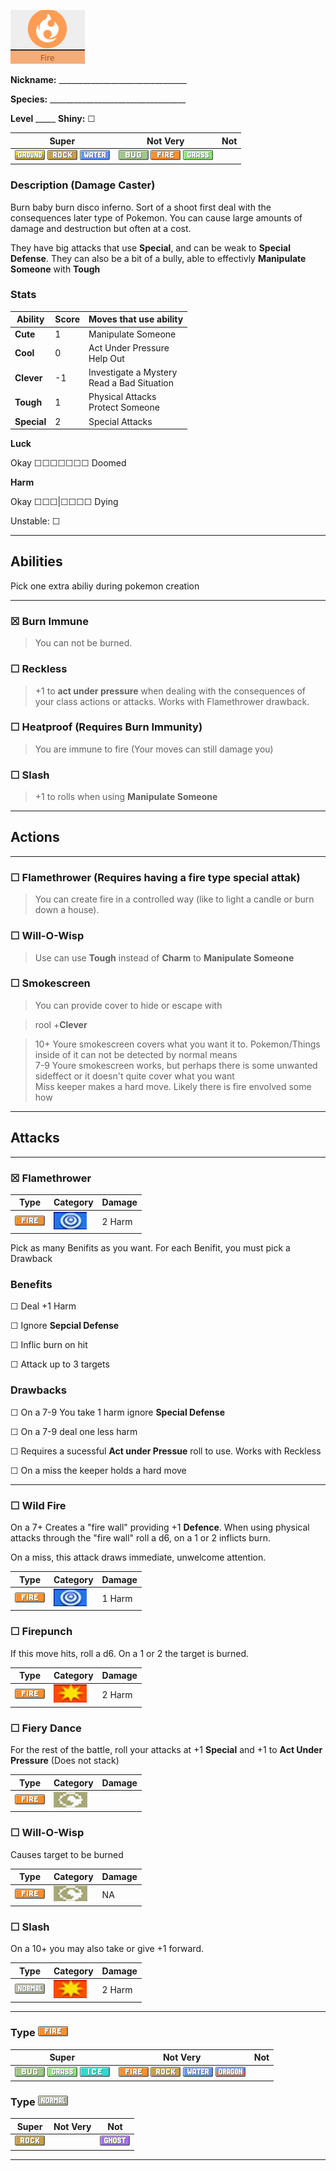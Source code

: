 ![fire](images/fire.png)

**Nickname:** \_\_\_\_\_\_\_\_\_\_\_\_\_\_\_\_\_\_\_\_\_\_\_\_\_\_\_\_\_\_\_\_

**Species:** \_\_\_\_\_\_\_\_\_\_\_\_\_\_\_\_\_\_\_\_\_\_\_\_\_\_\_\_\_\_\_\_\_\_

**Level** _\_\_\_\_   **Shiny:** ☐

 |   Super                                                                               | Not Very                                                                            | Not|
 |---------------------------------------------------------------------------------------|-------------------------------------------------------------------------------------|----|
 | ![](images/GroundIC_Big.webp) ![](images/RockIC_Big.webp) ![](images/WaterIC_Big.webp)|  ![](images/BugIC_Big.webp) ![](images/FireIC_Big.webp) ![](images/GrassIC_Big.webp)|    |

### Description (Damage Caster)

Burn baby burn disco inferno. Sort of a shoot first deal with the consequences later type of Pokemon. You can cause large amounts of damage and destruction but often at a cost.


They have big attacks that use **Special**, and can be weak to **Special Defense**. They can also be a bit of a bully, able to effectivly **Manipulate Someone** with **Tough**
 
### Stats

 |      Ability                   | Score | Moves that use ability                         |
 |--------------------------------|---------|-----------------------------|
 | **Cute**  | 1 | Manipulate Someone <br/> |
 | **Cool**  | 0 | Act Under Pressure <br/> Help Out |
 | **Clever**| -1 | Investigate a Mystery <br/> Read a Bad Situation |
 | **Tough** | 1 | Physical Attacks <br/> Protect Someone |
 | **Special** | 2 | Special Attacks <br/> |

**Luck**

Okay ☐☐☐☐☐☐☐ Doomed

**Harm**

Okay ☐☐☐|☐☐☐☐ Dying

Unstable: ☐

---

## Abilities 
Pick one extra abiliy during pokemon creation

---

### ☒ Burn Immune 
> You can not be burned.

### ☐ Reckless 
> +1 to **act under pressure** when dealing with the consequences of your class actions or attacks. Works with Flamethrower drawback.

### ☐ Heatproof (Requires Burn Immunity)
> You are immune to fire (Your moves can still damage you)

### ☐ Slash

> +1 to rolls when using **Manipulate Someone**

---

## Actions

---

### ☐ Flamethrower (Requires having a fire type special attak)

> You can create fire in a controlled way (like to light a candle or burn down a house).

### ☐  Will-O-Wisp

> Use can use **Tough** instead of **Charm** to **Manipulate Someone**

### ☐ Smokescreen

> You can provide cover to hide or escape with

> rool +**Clever**

> 10+ Youre smokescreen covers what you want it to. Pokemon/Things inside of it can not be detected by normal means  
> 7-9 Youre smokescreen works, but perhaps there is some unwanted sideffect or it doesn't quite cover what you want  
> Miss keeper makes a hard move. Likely there is fire envolved some how  
---

## Attacks

---

### ☒ Flamethrower

 | Type        | Category   | Damage      |
 | ----------- | ------------ | ----------- |
 | ![](images/FireIC_Big.webp)| ![](images/special.png)| 2 Harm |

Pick as many Benifits as you want. For each Benifit, you must pick a Drawback

### Benefits

☐ Deal +1 Harm

☐ Ignore **Sepcial Defense**

☐ Inflic burn on hit

☐ Attack up to 3 targets

### Drawbacks

☐ On a 7-9 You take 1 harm ignore **Special Defense**

☐ On a 7-9 deal one less harm

☐ Requires a sucessful **Act under Pressue** roll to use. Works with Reckless

☐ On a miss the keeper holds a hard move

---

### ☐ Wild Fire

  On a 7+ Creates a "fire wall" providing +1 **Defence**. When using physical attacks through the "fire wall" roll a d6, on a 1 or 2 inflicts burn.

  On a miss, this attack draws immediate, unwelcome attention.


 | Type        | Category   | Damage      |
 | ----------- | ------------ | ----------- |
 | ![](images/FireIC_Big.webp)| ![](images/special.png)| 1 Harm |


### ☐ Firepunch

If this move hits, roll a d6. On a 1 or 2 the target is burned.

 | Type        | Category   | Damage      |
 | ----------- | ------------ | ----------- |
 | ![](images/FireIC_Big.webp)| ![](images/physical.png)| 2 Harm|


### ☐ Fiery Dance

For the rest of the battle, roll your attacks at +1 **Special** and  +1 to **Act Under Pressure** (Does not stack)

 | Type        | Category   | Damage      |
 | ----------- | ------------ | ----------- |
 | ![](images/FireIC_Big.webp)| ![](images/status.png)| |


### ☐ Will-O-Wisp 

Causes target to be burned

 | Type        | Category   | Damage      |
 | ----------- | ------------ | ----------- |
 | ![](images/FireIC_Big.webp)| ![](images/status.png)| NA |


### ☐ Slash

On a 10+ you may also take or give +1 forward.

 | Type        | Category   | Damage      |
 | ----------- | ------------ | ----------- |
 | ![](images/NormalIC_Big.webp)| ![](images/physical.png)| 2 Harm |

---

### Type ![](images/FireIC_Big.webp)

 |   Super                                                                           | Not Very                                                                                                           | Not|
 |-----------------------------------------------------------------------------------|--------------------------------------------------------------------------------------------------------------------|----|
 | ![](images/BugIC_Big.webp) ![](images/GrassIC_Big.webp) ![](images/IceIC_Big.webp)|  ![](images/FireIC_Big.webp) ![](images/RockIC_Big.webp) ![](images/WaterIC_Big.webp) ![](images/DragonIC_Big.webp)|    |

### Type ![](images/NormalIC_Big.webp)

 |   Super                        | Not Very| Not                         |
 |--------------------------------|---------|-----------------------------|
 | ![](images/RockIC_Big.webp)|         | ![](images/GhostIC_Big.webp)|

---
